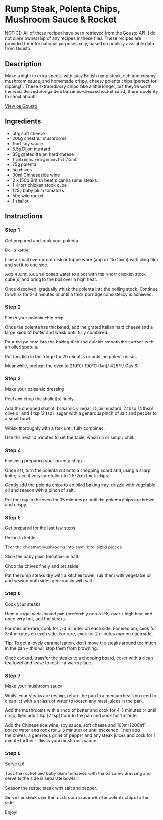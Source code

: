 # Rump Steak, Polenta Chips, Mushroom Sauce & Rocket

NOTICE: All of these recipes have been retrieved from the Gousto API. I do not claim ownership of any recipes in these files. These recipes are provided for informational purposes only, based on publicly available data from Gousto.

## Description

Make a night in extra special with juicy British rump steak, rich and creamy mushroom sauce, and homemade crispy, cheesy polenta chips (perfect for dipping!). These extraordinary chips take a little longer, but they’re worth the wait. Served alongside a balsamic-dressed rocket salad, there's polenty to shout about!

[View on Gousto](https://www.gousto.co.uk/recipes/cookbook/rump-steak-polenta-chips-mushroom-sauce-rocket)

## Ingredients

- 50g soft cheese
- 200g chestnut mushrooms
- 15ml soy sauce
- 5.5g Dijon mustard
- 35g grated Italian hard cheese
- 1 balsamic vinegar sachet (15ml)
- 75g polenta
- 5g chives
- 30ml Chinese rice wine 
- 2 x 150g British beef picanha rump steaks
- 1 Knorr chicken stock cube
- 125g baby plum tomatoes
- 50g wild rocket
- 1 shallot

## Instructions


### Step 1

Get prepared and cook your polenta 


Boil a kettle 


Line a <span class="text-highlight">small</span> <span class="text-highlight">oven-proof dish</span> or tupperware (approx 15x15cm) with cling film<span class="text-highlight"> and set it to one side</span>.


Add 400ml<span class="text-danger"> [800ml]</span> boiled water to a pot with the Knorr chicken stock cube<span class="text-danger">[s]</span> and bring to the boil over a high heat.


Once dissolved, gradually whisk the polenta into the boiling stock. Continue to whisk for 2-3 minutes or until a thick porridge consistency is achieved.


### Step 2

Finish your polenta chip prep


Once the polenta has thickened, add the grated Italian hard cheese and a large knob of butter and whisk until fully combined.


Pour the polenta into the baking dish and quickly smooth the surface with an oiled spatula.


Put the dish in the fridge for 20 minutes or until the polenta is set.


Meanwhile, preheat the oven to 210°C/ 190°C (fan)/ 425°F/ Gas 6.


### Step 3

Make your balsamic dressing


Peel and chop the shallot<span class="text-danger">[s]</span> finely. 


Add the chopped shallot, balsamic vinegar, Dijon mustard, 2 tbsp <span class="text-danger">[4 tbsp]</span> olive oil and 1 tsp <span class="text-danger">[2 tsp]</span>  sugar with a generous pinch of salt and pepper to a small bowl.


Whisk thoroughly with a fork until fully combined.


Use the next 10 minutes to set the table, wash up or simply chill.


### Step 4

Finishing preparing your polenta chips


Once set, turn the polenta out onto a chopping board and, using a sharp knife, slice it very carefully into 1.5-2cm thick chips.


Gently add the polenta chips to an oiled baking tray, drizzle with vegetable oil and season with a pinch of salt.


Put the tray in the oven for 35 minutes or until the polenta chips are brown and crispy.


### Step 5

Get prepared for the last few steps


Re-boil a kettle. 


Tear the chestnut mushrooms into small bite-sized pieces.


Slice the baby plum tomatoes in half.


Chop the chives finely and set aside.


Pat the rump steaks dry with a kitchen towel, rub them with vegetable oil and season both sides generously with salt.


### Step 6

Cook your steaks


Heat a large, wide-<span class="text-highlight">based pan (preferably non-stick) over</span> a high heat and once very hot, add the steaks. 


For medium-rare, cook for 2-3 minutes on each side. For medium, cook for 3-4 minutes on each side. For rare, cook for 2 minutes max on each side.


Tip: <span class="text-highlight">To get a lovely caramelisation, don’t move the</span> steaks around too much in the pan – this will stop them from browning.


Once cooked, transfer the steaks to a chopping board, cover with a clean tea towel and leave to rest in a warm place.


### Step 7

Make your mushroom sauce


Whilst your steaks are resting, return the pan to a medium heat (no need to clean it!) with a splash of water to loosen any meat juices in the pan.


Add the mushrooms with a knob of butter and cook for 4-5 minutes or until crisp, then add 1 tsp<span class="text-danger"> [2 tsp]</span> flour to the pan and cook for 1 minute.


Add the Chinese rice wine, soy sauce, soft cheese and 100ml <span class="text-danger">[200ml]</span> boiled water and cook for 2-3 minutes or until thickened. Then add the chives, a generous grind of pepper and any steak juices and cook for 1 minute further – this is your mushroom sauce.

### Step 8

Serve up!


Toss the rocket and baby plum tomatoes with the <span class="text-highlight">balsamic</span> dressing and serve to the side in separate bowls.


Season the rested steak with salt and pepper.


Serve the steak over the mushroom sauce with the polenta chips to the side.


Enjoy!

